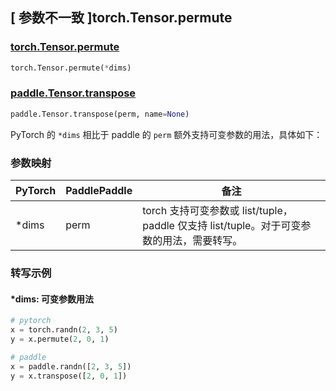 ## [ 参数不一致 ]torch.Tensor.permute

### [torch.Tensor.permute](https://pytorch.org/docs/stable/generated/torch.Tensor.permute.html)

```python
torch.Tensor.permute(*dims)
```

### [paddle.Tensor.transpose](https://www.paddlepaddle.org.cn/documentation/docs/zh/develop/api/paddle/Tensor_cn.html#transpose-perm-name-none)

```python
paddle.Tensor.transpose(perm, name=None)
```

PyTorch 的 `*dims` 相比于 paddle 的 `perm` 额外支持可变参数的用法，具体如下：
### 参数映射

| PyTorch       | PaddlePaddle | 备注                                                   |
| ------------- | ------------ | ------------------------------------------------------ |
| *dims  | perm | torch 支持可变参数或 list/tuple，paddle 仅支持 list/tuple。对于可变参数的用法，需要转写。 |

### 转写示例
#### *dims: 可变参数用法
```python
# pytorch
x = torch.randn(2, 3, 5)
y = x.permute(2, 0, 1)

# paddle
x = paddle.randn([2, 3, 5])
y = x.transpose([2, 0, 1])
```
